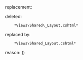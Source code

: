 replacement:

deleted:

		*Views\Shared\_Layout.cshtml*

replaced by:

		*Views\Shared_Layout.cshtml*

reason: ()

